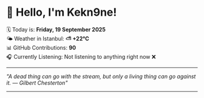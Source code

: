 # 👋 Hello, I'm Kekn9ne!

🗓️ Today is: **Friday, 19 September 2025**  
🌤️ Weather in Istanbul: **⛅️  +22°C**  
📊 GitHub Contributions: **90**  
🎧 Currently Listening: Not listening to anything right now ❌

---

_"A dead thing can go with the stream, but only a living thing can go against it. — *Gilbert Chesterton*"_

---
